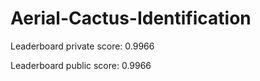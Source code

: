 # Aerial-Cactus-Identification

Leaderboard private score: 0.9966

Leaderboard public score: 0.9966
